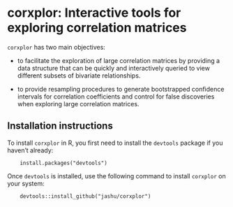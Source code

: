 # corxplor: Interactive tools for exploring correlation matrices

`corxplor` has two main objectives:

- to facilitate the exploration of large correlation matrices by providing a data structure that can be quickly and interactively queried to view different subsets of bivariate relationships.

- to provide resampling procedures to generate bootstrapped confidence intervals for correlation coefficients and control for false discoveries when exploring large correlation matrices.

## Installation instructions

To install `corxplor` in R, you first need to install the `devtools` package if you haven’t already:

```
	install.packages("devtools")
```

Once `devtools` is installed, use the following command to install `corxplor` on your system:

```
	devtools::install_github("jashu/corxplor")
```
